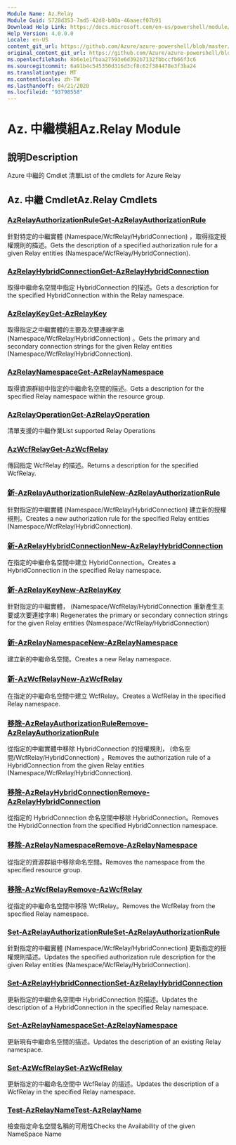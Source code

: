 ```yaml
---
Module Name: Az.Relay
Module Guid: 5728d353-7ad5-42d8-b00a-46aaecf07b91
Download Help Link: https://docs.microsoft.com/en-us/powershell/module/az.relay
Help Version: 4.0.0.0
Locale: en-US
content_git_url: https://github.com/Azure/azure-powershell/blob/master/src/Relay/Relay/help/Az.Relay.md
original_content_git_url: https://github.com/Azure/azure-powershell/blob/master/src/Relay/Relay/help/Az.Relay.md
ms.openlocfilehash: 8b6e1e1fbaa27593e6d392b7132fbbccfb66f3c6
ms.sourcegitcommit: 6a91b4c545350d316d3cf8c62f384478e3f3ba24
ms.translationtype: MT
ms.contentlocale: zh-TW
ms.lasthandoff: 04/21/2020
ms.locfileid: "93798558"
---
```

# <span data-ttu-id="8f40e-101">Az. 中繼模組</span><span class="sxs-lookup"><span data-stu-id="8f40e-101">Az.Relay Module</span></span>
## <span data-ttu-id="8f40e-102">說明</span><span class="sxs-lookup"><span data-stu-id="8f40e-102">Description</span></span>
<span data-ttu-id="8f40e-103">Azure 中繼的 Cmdlet 清單</span><span class="sxs-lookup"><span data-stu-id="8f40e-103">List of the cmdlets for Azure Relay</span></span>

## <span data-ttu-id="8f40e-104">Az. 中繼 Cmdlet</span><span class="sxs-lookup"><span data-stu-id="8f40e-104">Az.Relay Cmdlets</span></span>
### [<span data-ttu-id="8f40e-105">AzRelayAuthorizationRule</span><span class="sxs-lookup"><span data-stu-id="8f40e-105">Get-AzRelayAuthorizationRule</span></span>](Get-AzRelayAuthorizationRule.md)
<span data-ttu-id="8f40e-106">針對特定的中繼實體 (Namespace/WcfRelay/HybridConnection) ，取得指定授權規則的描述。</span><span class="sxs-lookup"><span data-stu-id="8f40e-106">Gets the description of a specified authorization rule for a given Relay entities (Namespace/WcfRelay/HybridConnection).</span></span>

### [<span data-ttu-id="8f40e-107">AzRelayHybridConnection</span><span class="sxs-lookup"><span data-stu-id="8f40e-107">Get-AzRelayHybridConnection</span></span>](Get-AzRelayHybridConnection.md)
<span data-ttu-id="8f40e-108">取得中繼命名空間中指定 HybridConnection 的描述。</span><span class="sxs-lookup"><span data-stu-id="8f40e-108">Gets a description for the specified HybridConnection within the Relay namespace.</span></span>

### [<span data-ttu-id="8f40e-109">AzRelayKey</span><span class="sxs-lookup"><span data-stu-id="8f40e-109">Get-AzRelayKey</span></span>](Get-AzRelayKey.md)
<span data-ttu-id="8f40e-110">取得指定之中繼實體的主要及次要連線字串 (Namespace/WcfRelay/HybridConnection) 。</span><span class="sxs-lookup"><span data-stu-id="8f40e-110">Gets the primary and secondary connection strings for the given Relay entities (Namespace/WcfRelay/HybridConnection).</span></span>

### [<span data-ttu-id="8f40e-111">AzRelayNamespace</span><span class="sxs-lookup"><span data-stu-id="8f40e-111">Get-AzRelayNamespace</span></span>](Get-AzRelayNamespace.md)
<span data-ttu-id="8f40e-112">取得資源群組中指定的中繼命名空間的描述。</span><span class="sxs-lookup"><span data-stu-id="8f40e-112">Gets a description for the specified Relay namespace within the resource group.</span></span>

### [<span data-ttu-id="8f40e-113">AzRelayOperation</span><span class="sxs-lookup"><span data-stu-id="8f40e-113">Get-AzRelayOperation</span></span>](Get-AzRelayOperation.md)
<span data-ttu-id="8f40e-114">清單支援的中繼作業</span><span class="sxs-lookup"><span data-stu-id="8f40e-114">List supported Relay Operations</span></span>

### [<span data-ttu-id="8f40e-115">AzWcfRelay</span><span class="sxs-lookup"><span data-stu-id="8f40e-115">Get-AzWcfRelay</span></span>](Get-AzWcfRelay.md)
<span data-ttu-id="8f40e-116">傳回指定 WcfRelay 的描述。</span><span class="sxs-lookup"><span data-stu-id="8f40e-116">Returns a description for the specified WcfRelay.</span></span>

### [<span data-ttu-id="8f40e-117">新-AzRelayAuthorizationRule</span><span class="sxs-lookup"><span data-stu-id="8f40e-117">New-AzRelayAuthorizationRule</span></span>](New-AzRelayAuthorizationRule.md)
<span data-ttu-id="8f40e-118">針對指定的中繼實體 (Namespace/WcfRelay/HybridConnection) 建立新的授權規則。</span><span class="sxs-lookup"><span data-stu-id="8f40e-118">Creates a new authorization rule for the specified Relay entities (Namespace/WcfRelay/HybridConnection).</span></span>

### [<span data-ttu-id="8f40e-119">新-AzRelayHybridConnection</span><span class="sxs-lookup"><span data-stu-id="8f40e-119">New-AzRelayHybridConnection</span></span>](New-AzRelayHybridConnection.md)
<span data-ttu-id="8f40e-120">在指定的中繼命名空間中建立 HybridConnection。</span><span class="sxs-lookup"><span data-stu-id="8f40e-120">Creates a HybridConnection in the specified Relay namespace.</span></span>

### [<span data-ttu-id="8f40e-121">新-AzRelayKey</span><span class="sxs-lookup"><span data-stu-id="8f40e-121">New-AzRelayKey</span></span>](New-AzRelayKey.md)
<span data-ttu-id="8f40e-122">針對指定的中繼實體， (Namespace/WcfRelay/HybridConnection 重新產生主要或次要連接字串) </span><span class="sxs-lookup"><span data-stu-id="8f40e-122">Regenerates the primary or secondary connection strings for the given Relay entities (Namespace/WcfRelay/HybridConnection)</span></span>

### [<span data-ttu-id="8f40e-123">新-AzRelayNamespace</span><span class="sxs-lookup"><span data-stu-id="8f40e-123">New-AzRelayNamespace</span></span>](New-AzRelayNamespace.md)
<span data-ttu-id="8f40e-124">建立新的中繼命名空間。</span><span class="sxs-lookup"><span data-stu-id="8f40e-124">Creates a new Relay namespace.</span></span>

### [<span data-ttu-id="8f40e-125">新-AzWcfRelay</span><span class="sxs-lookup"><span data-stu-id="8f40e-125">New-AzWcfRelay</span></span>](New-AzWcfRelay.md)
<span data-ttu-id="8f40e-126">在指定的中繼命名空間中建立 WcfRelay。</span><span class="sxs-lookup"><span data-stu-id="8f40e-126">Creates a WcfRelay in the specified Relay namespace.</span></span>

### [<span data-ttu-id="8f40e-127">移除-AzRelayAuthorizationRule</span><span class="sxs-lookup"><span data-stu-id="8f40e-127">Remove-AzRelayAuthorizationRule</span></span>](Remove-AzRelayAuthorizationRule.md)
<span data-ttu-id="8f40e-128">從指定的中繼實體中移除 HybridConnection 的授權規則， (命名空間/WcfRelay/HybridConnection) 。</span><span class="sxs-lookup"><span data-stu-id="8f40e-128">Removes the authorization rule of a HybridConnection from the given Relay entities (Namespace/WcfRelay/HybridConnection).</span></span>

### [<span data-ttu-id="8f40e-129">移除-AzRelayHybridConnection</span><span class="sxs-lookup"><span data-stu-id="8f40e-129">Remove-AzRelayHybridConnection</span></span>](Remove-AzRelayHybridConnection.md)
<span data-ttu-id="8f40e-130">從指定的 HybridConnection 命名空間中移除 HybridConnection。</span><span class="sxs-lookup"><span data-stu-id="8f40e-130">Removes the HybridConnection from the specified HybridConnection namespace.</span></span>

### [<span data-ttu-id="8f40e-131">移除-AzRelayNamespace</span><span class="sxs-lookup"><span data-stu-id="8f40e-131">Remove-AzRelayNamespace</span></span>](Remove-AzRelayNamespace.md)
<span data-ttu-id="8f40e-132">從指定的資源群組中移除命名空間。</span><span class="sxs-lookup"><span data-stu-id="8f40e-132">Removes the namespace from the specified resource group.</span></span> 

### [<span data-ttu-id="8f40e-133">移除-AzWcfRelay</span><span class="sxs-lookup"><span data-stu-id="8f40e-133">Remove-AzWcfRelay</span></span>](Remove-AzWcfRelay.md)
<span data-ttu-id="8f40e-134">從指定的中繼命名空間中移除 WcfRelay。</span><span class="sxs-lookup"><span data-stu-id="8f40e-134">Removes the WcfRelay from the specified Relay namespace.</span></span>

### [<span data-ttu-id="8f40e-135">Set-AzRelayAuthorizationRule</span><span class="sxs-lookup"><span data-stu-id="8f40e-135">Set-AzRelayAuthorizationRule</span></span>](Set-AzRelayAuthorizationRule.md)
<span data-ttu-id="8f40e-136">針對指定的中繼實體 (Namespace/WcfRelay/HybridConnection) 更新指定的授權規則描述。</span><span class="sxs-lookup"><span data-stu-id="8f40e-136">Updates the specified authorization rule description for the given Relay entities (Namespace/WcfRelay/HybridConnection).</span></span>

### [<span data-ttu-id="8f40e-137">Set-AzRelayHybridConnection</span><span class="sxs-lookup"><span data-stu-id="8f40e-137">Set-AzRelayHybridConnection</span></span>](Set-AzRelayHybridConnection.md)
<span data-ttu-id="8f40e-138">更新指定的中繼命名空間中 HybridConnection 的描述。</span><span class="sxs-lookup"><span data-stu-id="8f40e-138">Updates the description of a HybridConnection in the specified Relay namespace.</span></span>

### [<span data-ttu-id="8f40e-139">Set-AzRelayNamespace</span><span class="sxs-lookup"><span data-stu-id="8f40e-139">Set-AzRelayNamespace</span></span>](Set-AzRelayNamespace.md)
<span data-ttu-id="8f40e-140">更新現有中繼命名空間的描述。</span><span class="sxs-lookup"><span data-stu-id="8f40e-140">Updates the description of an existing Relay namespace.</span></span>

### [<span data-ttu-id="8f40e-141">Set-AzWcfRelay</span><span class="sxs-lookup"><span data-stu-id="8f40e-141">Set-AzWcfRelay</span></span>](Set-AzWcfRelay.md)
<span data-ttu-id="8f40e-142">更新指定的中繼命名空間中 WcfRelay 的描述。</span><span class="sxs-lookup"><span data-stu-id="8f40e-142">Updates the description of a WcfRelay in the specified Relay namespace.</span></span>

### [<span data-ttu-id="8f40e-143">Test-AzRelayName</span><span class="sxs-lookup"><span data-stu-id="8f40e-143">Test-AzRelayName</span></span>](Test-AzRelayName.md)
<span data-ttu-id="8f40e-144">檢查指定命名空間名稱的可用性</span><span class="sxs-lookup"><span data-stu-id="8f40e-144">Checks the Availability of the given NameSpace Name</span></span>

